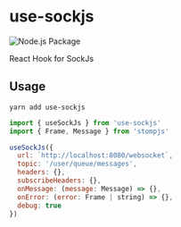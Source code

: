 # use-sockjs

![Node.js Package](https://github.com/darrenfang/use-sockjs/workflows/Node.js%20Package/badge.svg)

React Hook for SockJs

## Usage

```shell
yarn add use-sockjs
```

```javascript
import { useSockJs } from 'use-sockjs'
import { Frame, Message } from 'stompjs'

useSockJs({
  url: `http://localhost:8080/websocket`,
  topic: '/user/queue/messages',
  headers: {},
  subscribeHeaders: {},
  onMessage: (message: Message) => {},
  onError: (error: Frame | string) => {},
  debug: true
})
```
